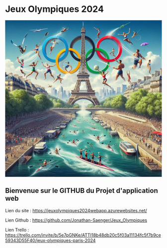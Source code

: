 <h1>Jeux Olympiques 2024 </h1>
<img src="wwwroot/images/image_jo.png" alt="Logo" height="50%"></p>
<h2> Bienvenue sur le GITHUB du Projet d'application web </h2>

Lien du site : https://jeuxolympiques2024webapp.azurewebsites.net/ <br>

Lien Github : https://github.com/Jonathan-Saenger/Jeux_Olympiques <br>

Lien Trello : https://trello.com/invite/b/5e7pGNKe/ATTI18b48db20c5f03a11134fc5f7b9ce59343D55F40/jeux-olympiques-paris-2024 <br>
